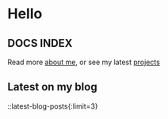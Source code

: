 # Hello

## DOCS INDEX

Read more [about me](/about), or see my latest [projects](/projects)

## Latest on my blog

::latest-blog-posts{:limit=3}
